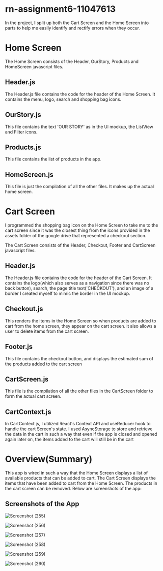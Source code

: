 # rn-assignment6-11047613

In the project, I split up both the Cart Screen and the Home Screen into parts to help me easily identify and rectify errors when they occur. 

# Home Screen
The Home Screen consists of the Header, OurStory, Products and HomeScreen javascript files.
## Header.js
The Header.js file contains the code for the header of the Home Screen. It contains the menu, logo, search and shopping bag icons.
## OurStory.js
This file contains the text 'OUR STORY' as in the UI mockup, the ListView and Filter icons.
## Products.js
This file contains the list of products in the app.
## HomeScreen.js
This file is just the compilation of all the other files. It makes up the actual home screen.


# Cart Screen
I programmed the shopping bag icon on the Home Screen to take me to the cart screen since it was the closest thing from the icons provided in the assets folder of the google drive that represented a checkout section. 

The Cart Screen consists of the Header, Checkout, Footer and CartScreen javascript files.
## Header.js
The Header.js file contains the code for the header of the Cart Screen. It contains the logo(which also serves as a navigation since there was no back button), search, the page title text('CHECKOUT'), and an image of a border I created myself to mimic the border in the UI mockup.
## Checkout.js
This renders the items in the Home Screen so when products are added to cart from the home screen, they appear on the cart screen. it also allows a user to delete items from the cart screen.
## Footer.js
This file contains the checkout button, and displays the estimated sum of the products added to the cart screen
## CartScreen.js
This file is the compilation of all the other files in the CartScreen folder to form the actual cart screen.
## CartContext.js
In CartContext.js, I utilized React's Context API and useReducer hook to handle the cart Screen's state. I used AsyncStorage to store and retrieve the data in the cart in such a way that even if the app is closed and opened again later on, the items added to the cart will still be in the cart

# Overview(Summary)
This app is wired in such a way that the Home Screen displays a list of available products that can be added to cart. The Cart Screen displays the items that have been added to cart from the Home Screen. The products in the cart screen can be removed. Below are screenshots of the app:

## Screenshots of the App


![Screenshot (255)](https://github.com/JD-2104/rn-assignment6-11047613/assets/151099828/edb4165c-eb85-4070-9317-727bf3bc9002)




![Screenshot (256)](https://github.com/JD-2104/rn-assignment6-11047613/assets/151099828/9d8777fe-6e39-4adc-aff8-d634d1d049e7)




![Screenshot (257)](https://github.com/JD-2104/rn-assignment6-11047613/assets/151099828/c005e843-c405-464b-9b95-1adef938ab30)




![Screenshot (258)](https://github.com/JD-2104/rn-assignment6-11047613/assets/151099828/f707cab8-5ed8-4f15-85a4-76b86a61aa1a)





![Screenshot (259)](https://github.com/JD-2104/rn-assignment6-11047613/assets/151099828/437e6a4d-dafd-4b42-a74f-99217ca97c77)



![Screenshot (260)](https://github.com/JD-2104/rn-assignment6-11047613/assets/151099828/6159f5ae-50ad-4128-9f24-89e851bd9441)



